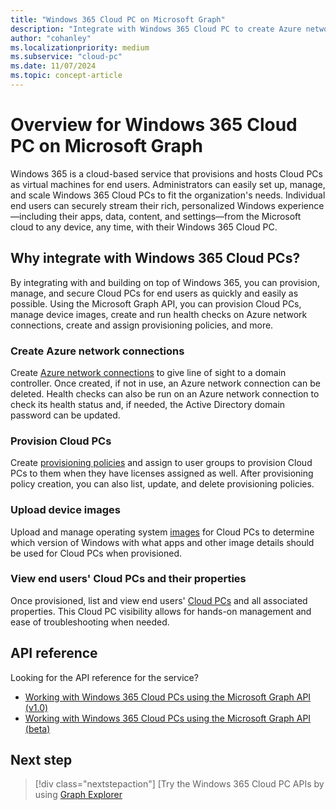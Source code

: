 ```yaml
---
title: "Windows 365 Cloud PC on Microsoft Graph"
description: "Integrate with Windows 365 Cloud PC to create Azure network connections, provision Cloud PCs, manage device images, and create and assign provisioning policies."
author: "cohanley"
ms.localizationpriority: medium
ms.subservice: "cloud-pc"
ms.date: 11/07/2024
ms.topic: concept-article
---
```


# Overview for Windows 365 Cloud PC on Microsoft Graph

Windows 365 is a cloud-based service that provisions and hosts Cloud PCs as virtual machines for end users. Administrators can easily set up, manage, and scale Windows 365 Cloud PCs to fit the organization's needs. Individual end users can securely stream their rich, personalized Windows experience&mdash;including their apps, data, content, and settings&mdash;from the Microsoft cloud to any device, any time, with their Windows 365 Cloud PC.

## Why integrate with Windows 365 Cloud PCs? 

By integrating with and building on top of Windows 365, you can provision, manage, and secure Cloud PCs for end users as quickly and easily as possible. Using the Microsoft Graph API, you can provision Cloud PCs, manage device images, create and run health checks on Azure network connections, create and assign provisioning policies, and more.  

### Create Azure network connections

Create [Azure network connections](/graph/api/resources/cloudpconpremisesconnection?view=graph-rest-beta&preserve-view=true) to give line of sight to a domain controller. Once created, if not in use, an Azure network connection can be deleted. Health checks can also be run on an Azure network connection to check its health status and, if needed, the Active Directory domain password can be updated. 

### Provision Cloud PCs

Create [provisioning policies](/graph/api/resources/cloudpcprovisioningpolicy) and assign to user groups to provision Cloud PCs to them when they have licenses assigned as well. After provisioning policy creation, you can also list, update, and delete provisioning policies. 

### Upload device images

Upload and manage operating system [images](/graph/api/resources/cloudpcdeviceimage) for Cloud PCs to determine which version of Windows with what apps and other image details should be used for Cloud PCs when provisioned.  

### View end users' Cloud PCs and their properties

Once provisioned, list and view end users' [Cloud PCs](/graph/api/resources/cloudpc) and all associated properties. This Cloud PC visibility allows for hands-on management and ease of troubleshooting when needed. 

## API reference

Looking for the API reference for the service?

- [Working with Windows 365 Cloud PCs using the Microsoft Graph API (v1.0)](/graph/api/resources/cloudpc-api-overview?view=graph-rest-1.0&preserve-view=true)
- [Working with Windows 365 Cloud PCs using the Microsoft Graph API (beta)](/graph/api/resources/cloudpc-api-overview?view=graph-rest-beta&preserve-view=true)

## Next step

> [!div class="nextstepaction"]
> [Try the Windows 365 Cloud PC APIs by using [Graph Explorer](https://developer.microsoft.com/graph/graph-explorer)
